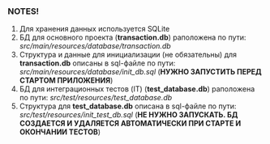 ### NOTES!

1. Для хранения данных используется SQLite
2. БД для основного проекта (__transaction.db__) раположена по пути: _src/main/resources/database/transaction.db_
3. Структура и данные для инициализации (не обязательны) для __transaction.db__ описаны в
   sql-файле по пути: _src/main/resources/database/init_db.sql_ (__НУЖНО ЗАПУСТИТЬ ПЕРЕД СТАРТОМ ПРИЛОЖЕНИЯ__)
4. БД для интеграционных тестов (IT) (__test_database.db__) раположена по пути: _src/test/resources/test_database.db_
5. Структура для __test_database.db__ описана в sql-файле по пути: _src/test/resources/init_test_db.sql_
   (__НЕ НУЖНО ЗАПУСКАТЬ. БД СОЗДАЕТСЯ И УДАЛЯЕТСЯ АВТОМАТИЧЕСКИ ПРИ СТАРТЕ И ОКОНЧАНИИ ТЕСТОВ__)